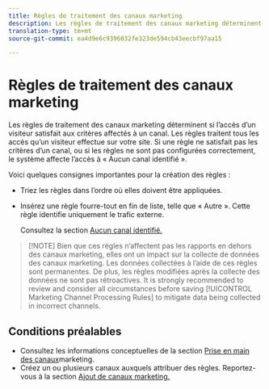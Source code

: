 ```yaml
---
title: Règles de traitement des canaux marketing
description: Les règles de traitement des canaux marketing déterminent si l’accès d’un visiteur satisfait aux critères affectés à un canal. Les règles traitent tous les accès qu’un visiteur effectue sur votre site. Si une règle ne satisfait pas les critères d’un canal, ou si les règles ne sont pas configurées correctement, le système affecte l’accès à « Aucun canal identifié ».
translation-type: tm+mt
source-git-commit: ea4d9e6c9396032fe323de594cb43eecbf97aa15

---
```



# Règles de traitement des canaux marketing

Les règles de traitement des canaux marketing déterminent si l’accès d’un visiteur satisfait aux critères affectés à un canal. Les règles traitent tous les accès qu’un visiteur effectue sur votre site. Si une règle ne satisfait pas les critères d’un canal, ou si les règles ne sont pas configurées correctement, le système affecte l’accès à « Aucun canal identifié ».

Voici quelques consignes importantes pour la création des règles :

* Triez les règles dans l’ordre où elles doivent être appliquées.
*  Insérez une règle fourre-tout en fin de liste, telle que « Autre ». Cette règle identifie uniquement le trafic externe.

   Consultez la section [Aucun canal identifié.](/help/components/c-marketing-channels/mc-faq/c-faq.md#no-channel-identified)

> [!NOTE] Bien que ces règles n’affectent pas les rapports en dehors des canaux marketing, elles ont un impact sur la collecte de données des canaux marketing. Les données collectées à l’aide de ces règles sont permanentes. De plus, les règles modifiées après la collecte des données ne sont pas rétroactives. It is strongly recommended to review and consider all circumstances before saving [!UICONTROL Marketing Channel Processing Rules] to mitigate data being collected in incorrect channels.

## Conditions préalables

* Consultez les informations conceptuelles de la section [Prise en main des canaux](/help/components/c-marketing-channels/getting-started/c-getting-started-mchannel.md)marketing.
* Créez un ou plusieurs canaux auxquels attribuer des règles. Reportez-vous à la section [Ajout de canaux marketing.](/help/components/c-marketing-channels/mark-channel-mgr/c-channels.md)
